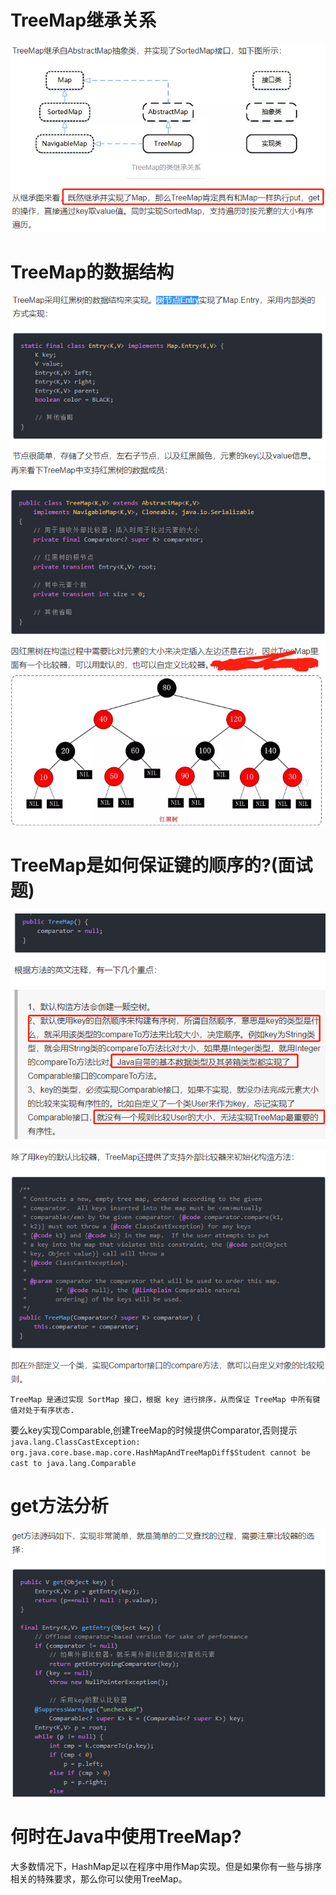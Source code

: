 # TreeMap继承关系

![](TreeMap继承关系.png)

# TreeMap的数据结构

![](树节点Entry.png)
![](TreeMap-class.png)
![](红黑树的示意图.png)

# TreeMap是如何保证键的顺序的?(面试题)

![](TreeMap-comparator.png)

![](TreeMap-comparator02.png)

    TreeMap 是通过实现 SortMap 接口，根据 key 进行排序，从而保证 TreeMap 中所有键值对处于有序状态.

要么key实现Comparable,创建TreeMap的时候提供Comparator,否则提示`java.lang.ClassCastException: org.java.core.base.map.core.HashMapAndTreeMapDiff$Student cannot be cast to java.lang.Comparable`

# get方法分析

![](get方法比较器的选择.png)

# 何时在Java中使用TreeMap?

大多数情况下，HashMap足以在程序中用作Map实现。但是如果你有一些与排序相关的特殊要求，那么你可以使用TreeMap。
